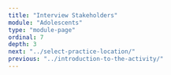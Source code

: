 ```yaml
---
title: "Interview Stakeholders"
module: "Adolescents"
type: "module-page"
ordinal: 7
depth: 3
next: "../select-practice-location/"
previous: "../introduction-to-the-activity/"
---
```

<form method="post" action="."></form>